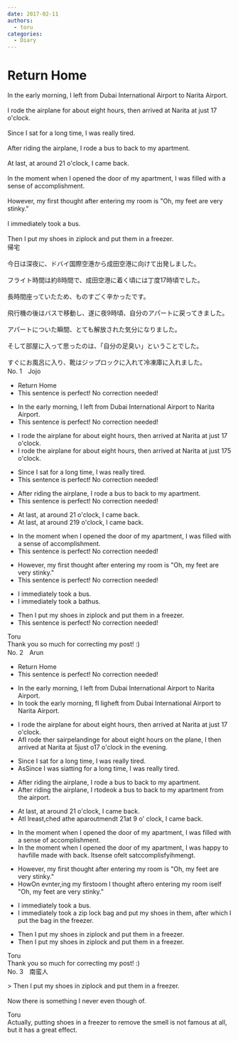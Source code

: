 ```yaml
---
date: 2017-02-11
authors:
  - toru
categories:
  - Diary
---
```


<h1 id="subject_show">Return Home</h1>
<div class="date" hidden>Feb 11, 2017 23:31</div>
<div id="post"><div id="body_show_ori">
In the early morning, I left from Dubai International Airport to Narita Airport.<br/><br/>I rode the airplane for about eight hours, then arrived at Narita at just 17 o'clock.<br/><br/>Since I sat for a long time, I was really tired.<br/><br/>After riding the airplane, I rode a bus to back to my apartment.<br/><br/>At last, at around 21 o'clock, I came back.<br/><br/>In the moment when I opened the door of my apartment, I was filled with a sense of accomplishment.<br/><br/>However, my first thought after entering my room is "Oh, my feet are very stinky."<br/><br/>I immediately took a bus.<br/><br/>Then I put my shoes in ziplock and put them in a freezer.
</div></div>

<!-- more -->

<div id="post_ja"><div id="body_show_mo">
帰宅<br/><br/>今日は深夜に、ドバイ国際空港から成田空港に向けて出発しました。<br/><br/>フライト時間は約8時間で、成田空港に着く頃には丁度17時頃でした。<br/><br/>長時間座っていたため、ものすごく辛かったです。<br/><br/>飛行機の後はバスで移動し、遂に夜9時頃、自分のアパートに戻ってきました。<br/><br/>アパートについた瞬間、とても解放された気分になりました。<br/><br/>そして部屋に入って思ったのは、「自分の足臭い」ということでした。<br/><br/>すぐにお風呂に入り、靴はジップロックに入れて冷凍庫に入れました。
</div></div>
<div id="block"><div class="first_name"> No. 1　<span class="just_name">Jojo</span></div><div id="block2">
<ul class="correction_field">
<li class="incorrect">Return Home</li>
<li class="corrected perfect">This sentence is perfect! No correction needed!</li>
</ul>
<ul class="correction_field">
<li class="incorrect">In the early morning, I left from Dubai International Airport to Narita Airport.</li>
<li class="corrected perfect">This sentence is perfect! No correction needed!</li>
</ul>
<ul class="correction_field">
<li class="incorrect">I rode the airplane for about eight hours, then arrived at Narita at just 17 o'clock.</li>
<li class="corrected correct">
I rode the airplane for about eight hours, then arrived at Narita at just <span class="f_gray"><span class="sline">17</span></span><span class="f_red">5</span> o'clock.
</li>
</ul>
<ul class="correction_field">
<li class="incorrect">Since I sat for a long time, I was really tired.</li>
<li class="corrected perfect">This sentence is perfect! No correction needed!</li>
</ul>
<ul class="correction_field">
<li class="incorrect">After riding the airplane, I rode a bus to back to my apartment.</li>
<li class="corrected perfect">This sentence is perfect! No correction needed!</li>
</ul>
<ul class="correction_field">
<li class="incorrect">At last, at around 21 o'clock, I came back.</li>
<li class="corrected correct">
At last, at around <span class="f_gray"><span class="sline">21</span></span><span class="f_red">9</span> o'clock, I came back.
</li>
</ul>
<ul class="correction_field">
<li class="incorrect">In the moment when I opened the door of my apartment, I was filled with a sense of accomplishment.</li>
<li class="corrected perfect">This sentence is perfect! No correction needed!</li>
</ul>
<ul class="correction_field">
<li class="incorrect">However, my first thought after entering my room is "Oh, my feet are very stinky."</li>
<li class="corrected perfect">This sentence is perfect! No correction needed!</li>
</ul>
<ul class="correction_field">
<li class="incorrect">I immediately took a bus.</li>
<li class="corrected correct">
I immediately took a b<span class="f_red">ath</span><span class="f_gray"><span class="sline">us</span></span>.
</li>
</ul>
<ul class="correction_field">
<li class="incorrect">Then I put my shoes in ziplock and put them in a freezer.</li>
<li class="corrected perfect">This sentence is perfect! No correction needed!</li>
</ul>
</div><div class="name"><span class="just_name">Toru</span><br>
Thank you so much for correcting my post! :)
</div>
</div>
<div id="block"><div class="first_name"> No. 2　<span class="just_name">Arun</span></div><div id="block2">
<ul class="correction_field">
<li class="incorrect">Return Home</li>
<li class="corrected perfect">This sentence is perfect! No correction needed!</li>
</ul>
<ul class="correction_field">
<li class="incorrect">In the early morning, I left from Dubai International Airport to Narita Airport.</li>
<li class="corrected correct">
I<span class="f_gray"><span class="sline">n</span></span> t<span class="f_red">ook t</span>he early morning<span class="f_gray"><span class="sline">,</span></span> <span class="f_red">f</span><span class="f_gray"><span class="sline">I </span></span>l<span class="f_red">igh</span><span class="f_gray"><span class="sline">ef</span></span>t from Dubai International Airport to Narita Airport.
</li>
</ul>
<ul class="correction_field">
<li class="incorrect">I rode the airplane for about eight hours, then arrived at Narita at just 17 o'clock.</li>
<li class="corrected correct">
<span class="f_red">Af</span><span class="f_gray"><span class="sline">I rode </span></span>t<span class="f_gray"><span class="sline">h</span></span>e<span class="f_red">r</span> <span class="f_red">s</span><span class="f_gray"><span class="sline">air</span></span>p<span class="f_red">e</span><span class="f_gray"><span class="sline">la</span></span>n<span class="f_red">ding</span><span class="f_gray"><span class="sline">e</span></span> <span class="f_gray"><span class="sline">for </span></span>about eight hours<span class="f_red"> on the plane</span>, <span class="f_red"> I </span>then arrived at Narita at <span class="f_red">5</span><span class="f_gray"><span class="sline">just</span></span> <span class="f_red">o</span><span class="f_gray"><span class="sline">17</span></span> <span class="f_gray"><span class="sline">o'</span></span>clock<span class="f_red"> in the evening</span>.
</li>
</ul>
<ul class="correction_field">
<li class="incorrect">Since I sat for a long time, I was really tired.</li>
<li class="corrected correct">
<span class="f_red">As</span><span class="f_gray"><span class="sline">Since</span></span> I <span class="f_red">wa</span>s<span class="f_red"> si</span><span class="f_gray"><span class="sline">a</span></span>t<span class="f_red">ting</span> for a long time, I was really tired.
</li>
</ul>
<ul class="correction_field">
<li class="incorrect">After riding the airplane, I rode a bus to back to my apartment.</li>
<li class="corrected correct">
<span class="f_gray"><span class="sline">After</span></span> <span class="f_gray"><span class="sline">riding the airplane, </span></span>I <span class="f_gray"><span class="sline">r</span></span><span class="f_red">t</span>o<span class="f_gray"><span class="sline">de</span></span><span class="f_red">ok</span> a bus to back to my apartment<span class="f_red"> from the airport</span>.
</li>
</ul>
<ul class="correction_field">
<li class="incorrect">At last, at around 21 o'clock, I came back.</li>
<li class="corrected correct">
<span class="f_gray"><span class="sline">At</span></span><span class="f_red">I</span> <span class="f_gray"><span class="sline">l</span></span><span class="f_red">re</span>a<span class="f_gray"><span class="sline">st,</span></span><span class="f_red">ched</span> <span class="f_gray"><span class="sline">a</span></span>t<span class="f_red">he</span> a<span class="f_red">pa</span>r<span class="f_gray"><span class="sline">ou</span></span><span class="f_red">tme</span>n<span class="f_gray"><span class="sline">d</span></span><span class="f_red">t</span> <span class="f_gray"><span class="sline">21</span></span><span class="f_red">at</span> <span class="f_red">9 </span>o<span class="f_gray"><span class="sline">'</span></span><span class="f_red"> </span>clock<span class="f_gray"><span class="sline">, I came back</span></span>.
</li>
</ul>
<ul class="correction_field">
<li class="incorrect">In the moment when I opened the door of my apartment, I was filled with a sense of accomplishment.</li>
<li class="corrected correct">
In the moment when I opened the door of my apartment, I was <span class="f_red">happy to hav</span><span class="f_gray"><span class="sline">fill</span></span>e<span class="f_red"> ma</span>d<span class="f_red">e</span> <span class="f_gray"><span class="sline">w</span></span>it<span class="f_gray"><span class="sline">h</span></span> <span class="f_red">b</span>a<span class="f_red">ck.</span> <span class="f_red">It</span><span class="f_gray"><span class="sline">sense</span></span> <span class="f_gray"><span class="sline">o</span></span>f<span class="f_red">elt</span> <span class="f_red">s</span>a<span class="f_red">t</span><span class="f_gray"><span class="sline">ccompl</span></span>is<span class="f_red">fyi</span><span class="f_gray"><span class="sline">hme</span></span>n<span class="f_red">g</span><span class="f_gray"><span class="sline">t</span></span>.
</li>
</ul>
<ul class="correction_field">
<li class="incorrect">However, my first thought after entering my room is "Oh, my feet are very stinky."</li>
<li class="corrected correct">
<span class="f_gray"><span class="sline">How</span></span><span class="f_red">On </span>e<span class="f_gray"><span class="sline">v</span></span><span class="f_red">nt</span>er<span class="f_gray"><span class="sline">,</span></span><span class="f_red">ing</span> my <span class="f_gray"><span class="sline">fi</span></span>r<span class="f_gray"><span class="sline">st</span></span><span class="f_red">oom</span> <span class="f_red">I </span>thought <span class="f_gray"><span class="sline">af</span></span>t<span class="f_gray"><span class="sline">er</span></span><span class="f_red">o</span> <span class="f_gray"><span class="sline">entering </span></span>my <span class="f_gray"><span class="sline">room i</span></span>s<span class="f_red">elf</span> "Oh, my feet are very stinky."
</li>
</ul>
<ul class="correction_field">
<li class="incorrect">I immediately took a bus.</li>
<li class="corrected correct">
I immediately took a <span class="f_red">zip lock </span>b<span class="f_red">ag and p</span>u<span class="f_red">t my </span>s<span class="f_red">hoes in them, after which I put the bag in the freezer</span>.
</li>
</ul>
<ul class="correction_field">
<li class="incorrect">Then I put my shoes in ziplock and put them in a freezer.</li>
<li class="corrected correct">
<span class="f_gray"><span class="sline">Then I put my shoes in ziplock and put them in a freezer.</span></span>
</li>
</ul>
</div><div class="name"><span class="just_name">Toru</span><br>
Thank you so much for correcting my post! :)
</div>
</div>
<div id="block"><div class="first_name"> No. 3　<span class="just_name">南蛮人</span></div><div id="block2">
<p class="comment_small">
 &gt; Then I put my shoes in ziplock and put them in a freezer.
 <br/>
 <br/>
 Now there is something I never even though of.
</p>

</div><div class="name"><span class="just_name">Toru</span><br>
Actually, putting shoes in a freezer to remove the smell is not famous at all, but it has a great effect.
</div>
</div>
